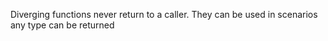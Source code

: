 Diverging functions never return to a caller. They can be used in scenarios any type can be returned
